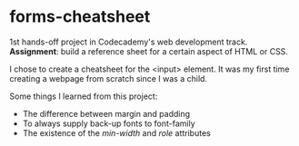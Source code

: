 # forms-cheatsheet
1st hands-off project in Codecademy's web development track. <strong>Assignment</strong>: build a reference sheet for a certain aspect of HTML or CSS.

I chose to create a cheatsheet for the &lt;input&gt; element. It was my first time creating a webpage from scratch since I was a child.

Some things I learned from this project:

<ul>
  <li>The difference between margin and padding</li>
  <li>To always supply back-up fonts to font-family</li>
  <li>The existence of the <em>min-width</em> and <em>role</em> attributes</li>
